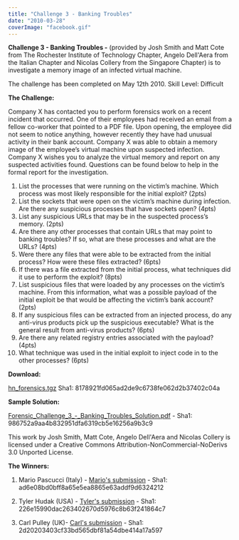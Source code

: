 ```yaml
---
title: "Challenge 3 - Banking Troubles"
date: "2010-03-28"
coverImage: "facebook.gif"
---
```


**Challenge 3 - Banking Troubles -** (provided by Josh Smith and Matt Cote from The Rochester Institute of Technology Chapter, Angelo Dell'Aera from the Italian Chapter and Nicolas Collery from the Singapore Chapter) is to investigate a memory image of an infected virtual machine.  

The challenge has been completed on May 12th 2010. 
Skill Level: Difficult  

**The Challenge:**  

Company X has contacted you to perform forensics work on a recent incident that occurred. One of their employees had received an email from a fellow co-worker that pointed to a PDF file. Upon opening, the employee did not seem to notice anything, however recently they have had unusual activity in their bank account. Company X was able to obtain a memory image of the employee’s virtual machine upon suspected infection. Company X wishes you to analyze the virtual memory and report on any suspected activities found. Questions can be found below to help in the formal report for the investigation.

1. List the processes that were running on the victim’s machine. Which process was most likely responsible for the initial exploit? (2pts)
2. List the sockets that were open on the victim’s machine during infection. Are there any suspicious processes that have sockets open? (4pts)
3. List any suspicious URLs that may be in the suspected process’s memory. (2pts)
4. Are there any other processes that contain URLs that may point to banking troubles? If so, what are these processes and what are the URLs? (4pts)
5.  Were there any files that were able to be extracted from the initial process? How were these files extracted? (6pts)
6.  If there was a file extracted from the initial process, what techniques did it use to perform the exploit? (8pts)
7.  List suspicious files that were loaded by any processes on the victim’s machine. From this information, what was a possible payload of the initial exploit be that would be affecting the victim’s bank account? (2pts) 
8.  If any suspicious files can be extracted from an injected process, do any anti-virus products pick up the suspicious executable? What is the general result from anti-virus products? (6pts)
9.  Are there any related registry entries associated with the payload? (4pts)
10. What technique was used in the initial exploit to inject code in to the other processes? (6pts)  

**Download:**  

[hn\_forensics.tgz](/challenge2010/downloads/hn_forensics.tgz) Sha1: 8178921fd065ad2de9c6738fe062d2b37402c04a  

**Sample Solution:**  
  
[Forensic\_Challenge\_3\_-\_Banking\_Troubles\_Solution.pdf](https://www3.honeynet.org/wp-content/uploads/attachments/Forensic_Challenge_3_-_Banking_Troubles_Solution.pdf) - Sha1: 986752a9aa4b832951dfa6319cb5e16256a9b3c9  

This work by Josh Smith, Matt Cote, Angelo Dell'Aera and Nicolas Collery is licensed under a Creative Commons Attribution-NonCommercial-NoDerivs 3.0 Unported License.  
  
**The Winners:**  

1. Mario Pascucci (Italy) - [Mario's submission](https://www3.honeynet.org/wp-content/uploads/attachments/Mario_Pascucci_Forensic_Challenge_2010_-_Challenge_3_-_Submission.pdf) - Sha1: ad6e08bd0bff8a65e5ea8865e63addf9d6324212
  
2. Tyler Hudak (USA) - [Tyler's submission](/files/Tyler_Hudak_Forensic_Challenge_2010_-_Challenge_3_-_Submission.odt) - Sha1: 226e15990dac263402670d5976c8b63f241864c7
  
3. Carl Pulley (UK)- [Carl's submission](https://www3.honeynet.org/wp-content/uploads/attachments/Carl_Pulley_Forensic_Challenge_2010_-_Challenge_3_-_Submission.pdf) - Sha1: 2d20203403cf33bd565dbf81a54dbe414a17a597
